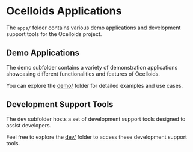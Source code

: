 # Ocelloids Applications

The `apps/` folder contains various demo applications and development support tools for the Ocelloids project.

## Demo Applications

The demo subfolder contains a variety of demonstration applications showcasing different functionalities and features of Ocelloids.

You can explore the [demo/](./demo) folder for detailed examples and use cases.

## Development Support Tools

The dev subfolder hosts a set of development support tools designed to assist developers. 

Feel free to explore the [dev/](./dev) folder to access these development support tools.

